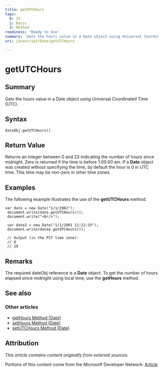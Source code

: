 ```yaml
---
title: getUTCHours
tags:
  0: JS
  1: Basic
  3: Method
readiness: 'Ready to Use'
summary: 'Gets the hours value in a Date object using Universal Coordinated Time (UTC).'
uri: javascript/Date/getUTCHours

---
```

# getUTCHours

## Summary

Gets the hours value in a Date object using Universal Coordinated Time (UTC).

## Syntax

    dateObj.getUTCHours()

## Return Value

Returns an integer between 0 and 23 indicating the number of hours since midnight. Zero is returned if the time is before 1:00:00 am. If a **Date** object was created without specifying the time, by default the hour is 0 in UTC time. This time may be non-zero in other time zones.

## Examples

The following example illustrates the use of the **getUTCHours** method.

``` {.js}
var date = new Date("1/1/2001");
 document.write(date.getUTCHours());
 document.write("<br/>");

 var date2 = new Date("1/1/2001 11:22:33");
 document.write(datee.getUTCHours());

 // Output (in the PST time zone):
 // 8
 // 19
```

## Remarks

The required dateObj reference is a **Date** object. To get the number of hours elapsed since midnight using local time, use the **getHours** method.

## See also

### Other articles

-   [getHours Method (Date)](/javascript/Date/getHours)
-   [setHours Method (Date)](/javascript/Date/setHours)
-   [setUTCHours Method (Date)](/javascript/Date/setUTCHours)

## Attribution

*This article contains content originally from external sources.*

Portions of this content come from the Microsoft Developer Network: [Article](http://msdn.microsoft.com/en-us/library/ie/s12ec8ba(v=vs.94).aspx)

